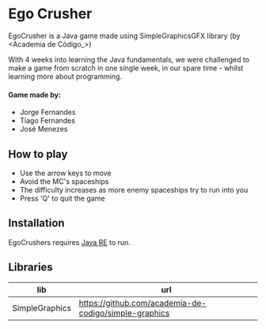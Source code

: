 # Ego Crusher



EgoCrusher is a Java game made using SimpleGraphicsGFX library (by <Academia de Código_>)

With 4 weeks into learning the Java fundamentals, we were challenged to make a game from scratch in one single week, in our spare time - whilst learning more about programming.

#### Game made by: 
- Jorge Fernandes
- Tiago Fernandes
- José Menezes

## How to play

- Use the arrow keys to move
- Avoid the MC's spaceships 
- The difficulty increases as more enemy spaceships try to run into you
- Press 'Q' to quit the game




## Installation

EgoCrushers requires [Java RE](https://www.java.com/en/download/manual.jsp) to run.


## Libraries


| lib | url |
| ------ | ------ |
| SimpleGraphics | https://github.com/academia-de-codigo/simple-graphics |

